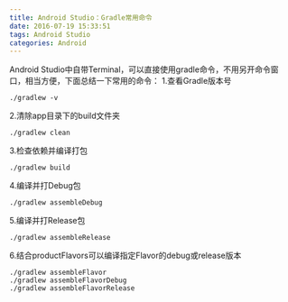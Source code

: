 ```yaml
---
title: Android Studio：Gradle常用命令
date: 2016-07-19 15:33:51
tags: Android Studio
categories: Android
---
```


Android Studio中自带Terminal，可以直接使用gradle命令，不用另开命令窗口，相当方便，下面总结一下常用的命令：
1.查看Gradle版本号
```
./gradlew -v
```
<!-- more -->
2.清除app目录下的build文件夹
```
./gradlew clean
```
3.检查依赖并编译打包
```
./gradlew build
```
4.编译并打Debug包
```
./gradlew assembleDebug
```
5.编译并打Release包
```
./gradlew assembleRelease
```
6.结合productFlavors可以编译指定Flavor的debug或release版本
```
./gradlew assembleFlavor     
./gradlew assembleFlavorDebug
./gradlew assembleFlavorRelease
```
